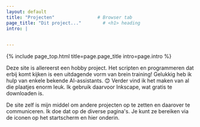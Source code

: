 ```yaml
---
layout: default
title: "Projecten"                # Browser tab
page_title: "Dit project..."        # <h1> heading
intro: |
  

---
```


{% include page_top.html 
   title=page.page_title 
   intro=page.intro 
%}

<style>
#button {
  visibility: hidden;
   }
</style>

<div class="custom-section">
  
<p>Deze site is allereerst een hobby project. Het scripten en programmeren dat erbij komt kijken is een uitdagende vorm van brein training! Gelukkig heb ik hulp van enkele bekende AI-assistants. &#128522; Verder vind ik het maken van al die plaatjes enorm leuk. Ik gebruik daarvoor Inkscape, wat gratis te downloaden is.</p>

<p>De site zelf is mijn middel om andere projecten op te zetten en daarover te communiceren. Ik doe dat op de diverse pagina's. Je kunt ze bereiken via de iconen op het startscherm en hier onderin.</p>
  
</div>

